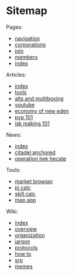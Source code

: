 # Sitemap

Pages:
- [navigation](/navigation.md)
- [corporations](/corporations.md)
- [join](/join.md)
- [members](/members.md)
- [index](/index.md)

Articles:
- [index](/articles/index.md)
- [tools](/articles/tools.md)
- [alts and multiboxing](/articles/alts_and_multiboxing.md)
- [youtube](/articles/youtube.md)
- [economy of new eden](/articles/economy_of_new_eden.md)
- [pvp 101](/articles/pvp_101.md)
- [isk making 101](/articles/isk_making_101.md)

News:
- [index](/news/index.md)
- [citadel anchored](/news/citadel_anchored.md)
- [operation hek hecate](/news/operation_hek_hecate.md)

Tools:
- [market browser](/tools/market_browser.md)
- [pi calc](/tools/pi_calc.md)
- [skill calc](/tools/skill_calc.md)
- [map app](/tools/map_app.md)

Wiki:
- [index](/wiki/index.md)
- [overview](/wiki/overview.md)
- [organization](/wiki/organization.md)
- [jargon](/wiki/jargon.md)
- [protocols](/wiki/protocols.md)
- [how to](/wiki/how_to.md)
- [srp](/wiki/srp.md)
- [memes](/wiki/memes.md)
